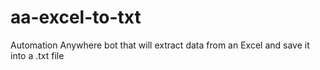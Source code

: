 # aa-excel-to-txt
Automation Anywhere bot that will extract data from an Excel and save it into a .txt file
